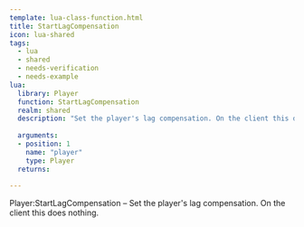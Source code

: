 ```yaml
---
template: lua-class-function.html
title: StartLagCompensation
icon: lua-shared
tags:
  - lua
  - shared
  - needs-verification
  - needs-example
lua:
  library: Player
  function: StartLagCompensation
  realm: shared
  description: "Set the player's lag compensation. On the client this does nothing."
  
  arguments:
  - position: 1
    name: "player"
    type: Player
  returns:
    
---
```


<div class="lua__search__keywords">
Player:StartLagCompensation &#x2013; Set the player's lag compensation. On the client this does nothing.
</div>
